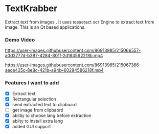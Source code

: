 # TextKrabber
Extract text from images . It uses tesseract ocr Engine to extract text from image. This is an Qt based applications.


### Demo Video


https://user-images.githubusercontent.com/86913985/215066557-a0d3777d-b387-4284-801f-2d164562218b.mp4





https://user-images.githubusercontent.com/86913985/215067366-aece435c-8e8c-421b-a94b-60284586218f.mp4









### Features I want to add

- [x] Extract text
- [x] Rectangular selection
- [x] send extracted text to clipboard
- [ ] get image from clipbaord
- [X] abiltiy to choose lang before extraction
- [x] abilty to install extra lang
- [x] added GUI support
